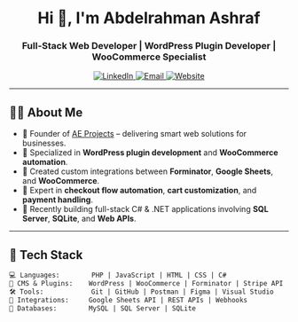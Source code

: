 <h1 align="center">Hi 👋, I'm Abdelrahman Ashraf</h1>
<h3 align="center">Full-Stack Web Developer | WordPress Plugin Developer | WooCommerce Specialist</h3>

<p align="center">
  <a href="https://www.linkedin.com/in/abdelrahman-ashraf-elassy/" target="_blank">
    <img src="https://img.shields.io/badge/LinkedIn-0077B5?style=flat-square&logo=linkedin&logoColor=white" alt="LinkedIn" />
  </a>
  <a href="mailto:abdelrahman@aeprojects.org">
    <img src="https://img.shields.io/badge/Email-D14836?style=flat-square&logo=gmail&logoColor=white" alt="Email" />
  </a>
  <a href="https://aeprojects.org/" target="_blank">
    <img src="https://img.shields.io/badge/Website-Visit-blueviolet?style=flat-square" alt="Website" />
  </a>
</p>

---

## 🙋‍♂️ About Me

- 🧠 Founder of [AE Projects](https://aeprojects.org/) – delivering smart web solutions for businesses.
- 💼 Specialized in **WordPress plugin development** and **WooCommerce automation**.
- 🔧 Created custom integrations between **Forminator**, **Google Sheets**, and **WooCommerce**.
- 🛒 Expert in **checkout flow automation**, **cart customization**, and **payment handling**.
- 🧪 Recently building full-stack C# & .NET applications involving **SQL Server**, **SQLite**, and **Web APIs**.

---

## 🧰 Tech Stack

```txt
💻 Languages:        PHP | JavaScript | HTML | CSS | C#
🔌 CMS & Plugins:    WordPress | WooCommerce | Forminator | Stripe API
🛠 Tools:            Git | GitHub | Postman | Figma | Visual Studio
🔗 Integrations:     Google Sheets API | REST APIs | Webhooks
💾 Databases:        MySQL | SQL Server | SQLite
